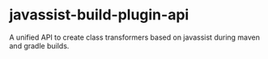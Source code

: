javassist-build-plugin-api
==========================

A unified API to create class transformers based on javassist during maven and gradle builds.
